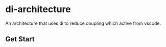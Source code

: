 # di-architecture

An architecture that uses di to reduce coupling which active from vscode.


## Get Start
